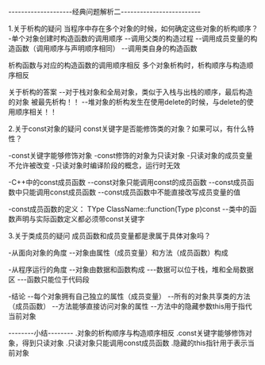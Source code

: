 --------------------经典问题解析二-------------------------

1.关于析构的疑问
当程序中存在多个对象的时候，如何确定这些对象的析构顺序？
-单个对象创建时构造函数的调用顺序
--调用父类的构造过程
--调用成员变量的构造函数（调用顺序与声明顺序相同） 
--调用类自身的构造函数

  析构函数与对应的构造函数的调用顺序相反
  多个对象析构时，析构顺序与构造顺序相反

关于析构的答案
--对于栈对象和全局对象，类似于入栈与出栈的顺序，最后构造的对象
  被最先析构！！
--堆对象的析构发生在使用delete的时候，与delete的使用顺序相关！！

2.关于const对象的疑问
const关键字是否能修饰类的对象？如果可以，有什么特性？

-const关键字能够修饰对象
-const修饰的对象为只读对象
-只读对象的成员变量不允许被改变
-只读对象时编译阶段的概念，运行时无效

-C++中的const成员函数
--const对象只能调用const的成员函数
--const成员函数中只能调用const成员函数
--const成员函数中不能直接改写成员变量的值

-const成员函数的定义：
TYpe ClassName::function(Type p)const
--类中的函数声明与实际函数定义都必须带const关键字

3.关于类成员的疑问
成员函数和成员变量都是隶属于具体对象吗？

-从面向对象的角度
--对象由属性（成员变量）和方法（成员函数）构成

-从程序运行的角度
--对象由数据和函数构成
---数据可以位于栈，堆和全局数据区
---函数只能位于代码段

-结论
--每个对象拥有自己独立的属性（成员变量）
--所有的对象共享类的方法（成员函数）
--方法能够直接访问对象的属性
--方法中的隐藏参数this用于指代当前对象 

--------小结--------
.对象的析构顺序与构造顺序相反
.const关键字能够修饰对象，得到只读对象
.只读对象只能调用const成员函数
.隐藏的this指针用于表示当前对象
